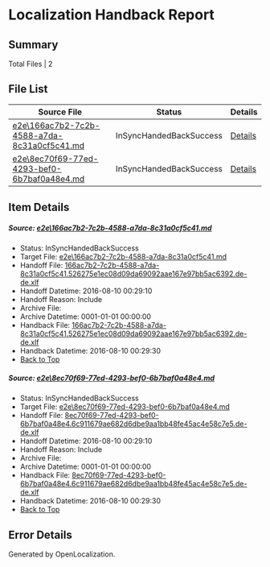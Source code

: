 # <a name='report-top'></a> Localization Handback Report

## Summary
 Total Files | 2

## File List
 Source File | Status | Details 
 ----------- | ------ | ------- 
 [e2e\166ac7b2-7c2b-4588-a7da-8c31a0cf5c41.md](https://github.com/OpenLocalizationTestOrg/oltest/blob/ca90ba6e64dc9d40ac22d42d721b8b6505ffad5e/e2e/166ac7b2-7c2b-4588-a7da-8c31a0cf5c41.md) | InSyncHandedBackSuccess | [Details](#278d6889ec82933487b3920f72c15368a86c32f61)
 [e2e\8ec70f69-77ed-4293-bef0-6b7baf0a48e4.md](https://github.com/OpenLocalizationTestOrg/oltest/blob/ca90ba6e64dc9d40ac22d42d721b8b6505ffad5e/e2e/8ec70f69-77ed-4293-bef0-6b7baf0a48e4.md) | InSyncHandedBackSuccess | [Details](#95785415d2be1450a102e90ab7775d5674ebd8562)

## Item Details
##### <a name='278d6889ec82933487b3920f72c15368a86c32f61'></a> Source: [e2e\166ac7b2-7c2b-4588-a7da-8c31a0cf5c41.md](https://github.com/OpenLocalizationTestOrg/oltest/blob/ca90ba6e64dc9d40ac22d42d721b8b6505ffad5e/e2e/166ac7b2-7c2b-4588-a7da-8c31a0cf5c41.md)
* Status: InSyncHandedBackSuccess
* Target File: [e2e\166ac7b2-7c2b-4588-a7da-8c31a0cf5c41.md](https://github.com/OpenLocalizationTestOrg/ol-test-dede/blob/6d0c9f4d14bc65bbb3888aa25ac8b1aaa8161f47/e2e/166ac7b2-7c2b-4588-a7da-8c31a0cf5c41.md)
* Handoff File: [166ac7b2-7c2b-4588-a7da-8c31a0cf5c41.526275e1ec08d09da69092aae167e97bb5ac6392.de-de.xlf](https://github.com/OpenLocalizationTestOrg/olhandoff-e2e/blob/a94304213ea6624649ec6a29dc1e7e25c8ab1865/ol-handoff/OpenLocalizationTestOrg/ol-test-dede/ci/ht/166ac7b2-7c2b-4588-a7da-8c31a0cf5c41.526275e1ec08d09da69092aae167e97bb5ac6392.de-de.xlf)
* Handoff Datetime: 2016-08-10 00:29:10
* Handoff Reason: Include
* Archive File: 
* Archive Datetime: 0001-01-01 00:00:00
* Handback File: [166ac7b2-7c2b-4588-a7da-8c31a0cf5c41.526275e1ec08d09da69092aae167e97bb5ac6392.de-de.xlf](https://github.com/OpenLocalizationTestOrg/olhandback-e2e/blob/4f9744ae4b521bc3ebcecfb3bda3573966ba514e/ol-handback/OpenLocalizationTestOrg/ol-test-dede/ci/ht/166ac7b2-7c2b-4588-a7da-8c31a0cf5c41.526275e1ec08d09da69092aae167e97bb5ac6392.de-de.xlf)
* Handback Datetime: 2016-08-10 00:29:30
* [Back to Top](#report-top)

##### <a name='95785415d2be1450a102e90ab7775d5674ebd8562'></a> Source: [e2e\8ec70f69-77ed-4293-bef0-6b7baf0a48e4.md](https://github.com/OpenLocalizationTestOrg/oltest/blob/ca90ba6e64dc9d40ac22d42d721b8b6505ffad5e/e2e/8ec70f69-77ed-4293-bef0-6b7baf0a48e4.md)
* Status: InSyncHandedBackSuccess
* Target File: [e2e\8ec70f69-77ed-4293-bef0-6b7baf0a48e4.md](https://github.com/OpenLocalizationTestOrg/ol-test-dede/blob/6d0c9f4d14bc65bbb3888aa25ac8b1aaa8161f47/e2e/8ec70f69-77ed-4293-bef0-6b7baf0a48e4.md)
* Handoff File: [8ec70f69-77ed-4293-bef0-6b7baf0a48e4.6c911679ae682d6dbe9aa1bb48fe45ac4e58c7e5.de-de.xlf](https://github.com/OpenLocalizationTestOrg/olhandoff-e2e/blob/a94304213ea6624649ec6a29dc1e7e25c8ab1865/ol-handoff/OpenLocalizationTestOrg/ol-test-dede/ci/ht/8ec70f69-77ed-4293-bef0-6b7baf0a48e4.6c911679ae682d6dbe9aa1bb48fe45ac4e58c7e5.de-de.xlf)
* Handoff Datetime: 2016-08-10 00:29:10
* Handoff Reason: Include
* Archive File: 
* Archive Datetime: 0001-01-01 00:00:00
* Handback File: [8ec70f69-77ed-4293-bef0-6b7baf0a48e4.6c911679ae682d6dbe9aa1bb48fe45ac4e58c7e5.de-de.xlf](https://github.com/OpenLocalizationTestOrg/olhandback-e2e/blob/4f9744ae4b521bc3ebcecfb3bda3573966ba514e/ol-handback/OpenLocalizationTestOrg/ol-test-dede/ci/ht/8ec70f69-77ed-4293-bef0-6b7baf0a48e4.6c911679ae682d6dbe9aa1bb48fe45ac4e58c7e5.de-de.xlf)
* Handback Datetime: 2016-08-10 00:29:30
* [Back to Top](#report-top)


## Error Details

Generated by OpenLocalization.

